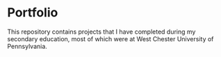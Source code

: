 # Portfolio
This repository contains projects that I have completed during my secondary education, most of which were at West Chester University of Pennsylvania.
